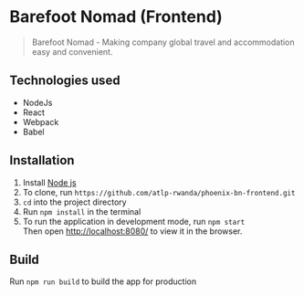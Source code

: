 # Barefoot Nomad (Frontend)

> Barefoot Nomad - Making company global travel and accommodation easy and convenient.

## Technologies used

- NodeJs
- React
- Webpack
- Babel

## Installation

1. Install [Node js]()
2. To clone, run `https://github.com/atlp-rwanda/phoenix-bn-frontend.git`
3. `cd` into the project directory
4. Run `npm install` in the terminal
5. To run the application in development mode, run `npm start`<br />
   Then open [http://localhost:8080/](http://localhost:8080) to view it in the browser.

## Build

Run `npm run build` to build the app for production
